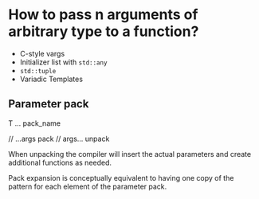 # How to pass n arguments of arbitrary type to a function?

- C-style vargs
- Initializer list with `std::any`
- `std::tuple`
- Variadic Templates

## Parameter pack
T ... pack_name

// ...args   pack
// args...   unpack

When unpacking the compiler will insert the actual parameters and create additional functions
as needed.

Pack expansion is conceptually equivalent to having one copy of the pattern for each element of the parameter pack.